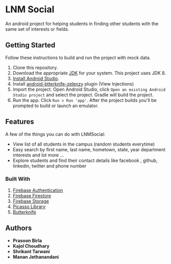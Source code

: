 # LNM Social

An android project for helping students in finding other students with the same set of interests or fields. 

## Getting Started

Follow these instructions to build and run the project with mock data.

1. Clone this repository.
2. Download the appropriate [JDK](http://www.oracle.com/technetwork/java/javase/downloads/jdk8-downloads-2133151.html)
for your system. This project uses JDK 8.
3. [Install Android Studio](https://developer.android.com/sdk/index.html).
4. Install [android-btterknife-zelenzy](https://github.com/avast/android-butterknife-zelezny
) plugin (View Injections)
4. Import the project. Open Android Studio, click `Open an existing Android
   Studio project` and select the project. Gradle will build the project.
5. Run the app. Click `Run > Run 'app'`. After the project builds you'll be
   prompted to build or launch an emulator.

## Features

A few of the things you can do with LNMSocial:

* View list of all students in the campus (random students everytime) 
* Easy search by first name, last name, hometown, state, year department interests and lot more ...
* Explore students and find their contact details like facebook , github, linkedin, twitter and phone number


### Built With
1. [Firebase Authentication](https://firebase.google.com/docs/auth/)
2. [Firebase Firestore](https://firebase.google.com/docs/firestore/)
3. [Firebase Storage](https://firebase.google.com/docs/storage/)
4. [Picasso Library](http://square.github.io/picasso/)
5. [Butterknife](http://jakewharton.github.io/butterknife/)

## Authors

* **Prasoon Birla**
* **Kajol Choudhary** 
* **Shrikant Tarwani** 
* **Manan Jethanandani**
